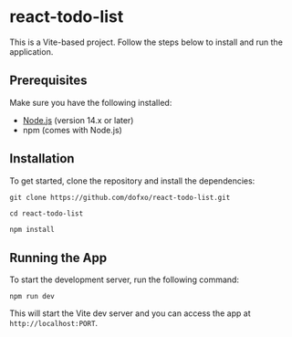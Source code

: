 # react-todo-list

This is a Vite-based project. Follow the steps below to install and run the application.

## Prerequisites

Make sure you have the following installed:

- [Node.js](https://nodejs.org/en/) (version 14.x or later)
- npm (comes with Node.js)


## Installation

To get started, clone the repository and install the dependencies:

```markdown
git clone https://github.com/dofxo/react-todo-list.git
```
```
cd react-todo-list
```
```
npm install
```

## Running the App

To start the development server, run the following command:

```
npm run dev
```

This will start the Vite dev server and you can access the app at `http://localhost:PORT`.

